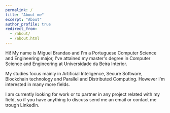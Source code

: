 ```yaml
---
permalink: /
title: "About me"
excerpt: "About"
author_profile: true
redirect_from: 
  - /about/
  - /about.html
---
```


Hi! My name is Miguel Brandao and I'm a Portuguese Computer Science and Engineering major, I've attained my master's degree in Computer Science and Engineering at Universidade da Beira Interior.

My studies focus mainly in Artificial Inteligence, Secure Software, Blockchain technology and Parallel and Distributed Computing. However I'm interested in many more fields.

I am currently looking for work or to partner in any project related with my field, so if you have anything to discuss send me an email or contact me trough LinkedIn.